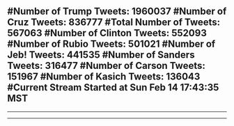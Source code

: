 #Number of Trump Tweets: 1960037
#Number of Cruz Tweets: 836777
#Total Number of Tweets: 567063 
#Number of Clinton Tweets: 552093
#Number of Rubio Tweets: 501021
#Number of Jeb! Tweets: 441535
#Number of Sanders Tweets: 316477
#Number of Carson Tweets: 151967
#Number of Kasich Tweets: 136043
#Current Stream Started at Sun Feb 14 17:43:35 MST
---
---
---
